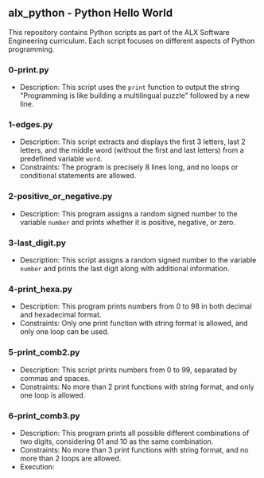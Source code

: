 
## alx_python - Python Hello World

This repository contains Python scripts as part of the ALX Software Engineering curriculum. Each script focuses on different aspects of Python programming.

### 0-print.py

- Description: This script uses the `print` function to output the string "Programming is like building a multilingual puzzle" followed by a new line.


### 1-edges.py

- Description: This script extracts and displays the first 3 letters, last 2 letters, and the middle word (without the first and last letters) from a predefined variable `word`.
- Constraints: The program is precisely 8 lines long, and no loops or conditional statements are allowed.


### 2-positive_or_negative.py

- Description: This program assigns a random signed number to the variable `number` and prints whether it is positive, negative, or zero.

### 3-last_digit.py

- Description: This script assigns a random signed number to the variable `number` and prints the last digit along with additional information.

### 4-print_hexa.py

- Description: This program prints numbers from 0 to 98 in both decimal and hexadecimal format.
- Constraints: Only one print function with string format is allowed, and only one loop can be used.


### 5-print_comb2.py

- Description: This script prints numbers from 0 to 99, separated by commas and spaces.
- Constraints: No more than 2 print functions with string format, and only one loop is allowed.

### 6-print_comb3.py

- Description: This program prints all possible different combinations of two digits, considering 01 and 10 as the same combination.
- Constraints: No more than 3 print functions with string format, and no more than 2 loops are allowed.
- Execution:
